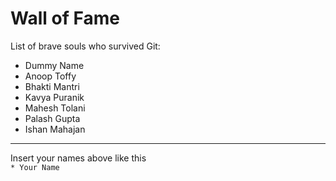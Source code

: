# Wall of Fame

List of brave souls who survived Git:
* Dummy Name
* Anoop Toffy
* Bhakti Mantri
* Kavya Puranik
* Mahesh Tolani
* Palash Gupta
* Ishan Mahajan

---
Insert your names above like this\
`* Your Name`
